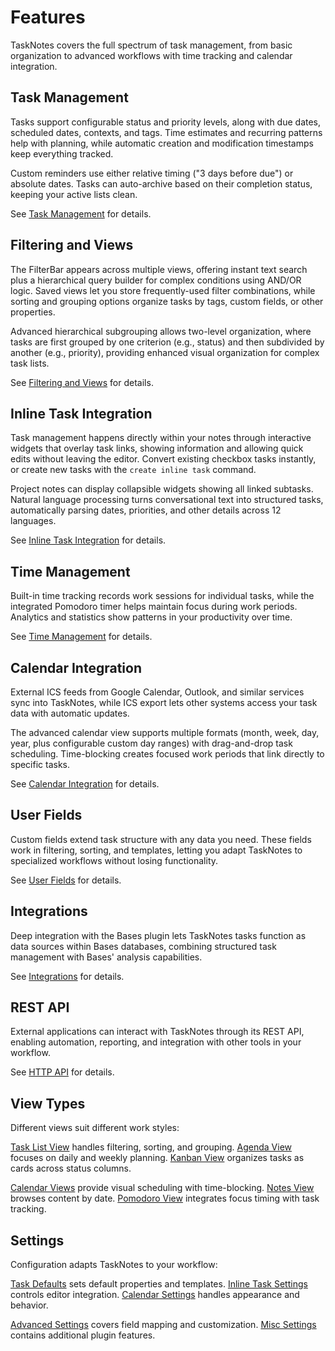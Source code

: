 # Features

TaskNotes covers the full spectrum of task management, from basic organization to advanced workflows with time tracking and calendar integration.

## Task Management

Tasks support configurable status and priority levels, along with due dates, scheduled dates, contexts, and tags. Time estimates and recurring patterns help with planning, while automatic creation and modification timestamps keep everything tracked.

Custom reminders use either relative timing ("3 days before due") or absolute dates. Tasks can auto-archive based on their completion status, keeping your active lists clean.

See [Task Management](features/task-management.md) for details.

## Filtering and Views

The FilterBar appears across multiple views, offering instant text search plus a hierarchical query builder for complex conditions using AND/OR logic. Saved views let you store frequently-used filter combinations, while sorting and grouping options organize tasks by tags, custom fields, or other properties.

Advanced hierarchical subgrouping allows two-level organization, where tasks are first grouped by one criterion (e.g., status) and then subdivided by another (e.g., priority), providing enhanced visual organization for complex task lists.

See [Filtering and Views](features/filtering-and-views.md) for details.

## Inline Task Integration

Task management happens directly within your notes through interactive widgets that overlay task links, showing information and allowing quick edits without leaving the editor. Convert existing checkbox tasks instantly, or create new tasks with the `create inline task` command.

Project notes can display collapsible widgets showing all linked subtasks. Natural language processing turns conversational text into structured tasks, automatically parsing dates, priorities, and other details across 12 languages.

See [Inline Task Integration](features/inline-tasks.md) for details.

## Time Management

Built-in time tracking records work sessions for individual tasks, while the integrated Pomodoro timer helps maintain focus during work periods. Analytics and statistics show patterns in your productivity over time.

See [Time Management](features/time-management.md) for details.

## Calendar Integration

External ICS feeds from Google Calendar, Outlook, and similar services sync into TaskNotes, while ICS export lets other systems access your task data with automatic updates.

The advanced calendar view supports multiple formats (month, week, day, year, plus configurable custom day ranges) with drag-and-drop task scheduling. Time-blocking creates focused work periods that link directly to specific tasks.

See [Calendar Integration](features/calendar-integration.md) for details.

## User Fields

Custom fields extend task structure with any data you need. These fields work in filtering, sorting, and templates, letting you adapt TaskNotes to specialized workflows without losing functionality.

See [User Fields](features/user-fields.md) for details.

## Integrations

Deep integration with the Bases plugin lets TaskNotes tasks function as data sources within Bases databases, combining structured task management with Bases' analysis capabilities.

See [Integrations](features/integrations.md) for details.

## REST API

External applications can interact with TaskNotes through its REST API, enabling automation, reporting, and integration with other tools in your workflow.

See [HTTP API](HTTP_API.md) for details.

## View Types

Different views suit different work styles:

[Task List View](views/task-list.md) handles filtering, sorting, and grouping. [Agenda View](views/agenda-view.md) focuses on daily and weekly planning. [Kanban View](views/kanban-view.md) organizes tasks as cards across status columns.

[Calendar Views](views/calendar-views.md) provide visual scheduling with time-blocking. [Notes View](views/notes-view.md) browses content by date. [Pomodoro View](views/pomodoro-view.md) integrates focus timing with task tracking.

## Settings

Configuration adapts TaskNotes to your workflow:

[Task Defaults](settings/task-defaults.md) sets default properties and templates. [Inline Task Settings](settings/inline-task-settings.md) controls editor integration. [Calendar Settings](settings/calendar-settings.md) handles appearance and behavior.

[Advanced Settings](settings/advanced-settings.md) covers field mapping and customization. [Misc Settings](settings/misc-settings.md) contains additional plugin features.